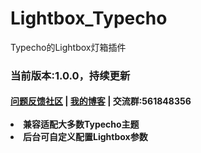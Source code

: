 # Lightbox_Typecho
Typecho的Lightbox灯箱插件

<h3>当前版本:1.0.0，持续更新</h3>
<h4><a href="https://support.qq.com/products/314782">问题反馈社区</a> | <a href="https://www.coder-bear.com">我的博客</a> | 交流群:561848356
  <br><br>
<li>兼容适配大多数Typecho主题</li>
<li>后台可自定义配置Lightbox参数</li>
